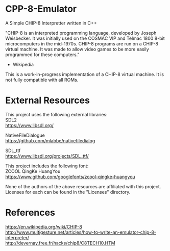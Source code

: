 # CPP-8-Emulator
A Simple CHIP-8 Interpretter written in C++

"CHIP-8 is an interpreted programming language, developed by Joseph Weisbecker. It was initially used on the COSMAC VIP and Telmac 1800 8-bit microcomputers in the mid-1970s. CHIP-8 programs are run on a CHIP-8 virtual machine. It was made to allow video games to be more easily programmed for these computers."
- Wikipedia

This is a work-in-progress implementation of a CHIP-8 virtual machine. It is not fully compatible with all ROMs.

# External Resources
This project uses the following external libraries:  
SDL2  
https://www.libsdl.org/

NativeFileDialogue  
https://github.com/mlabbe/nativefiledialog

SDL_ttf  
https://www.libsdl.org/projects/SDL_ttf/

This project includes the following font:  
ZCOOL QingKe HuangYou  
https://www.github.com/googlefonts/zcool-qingke-huangyou

None of the authors of the above resources are affiliated with this project.  
Licenses for each can be found in the "Licenses" directory.

# References
https://en.wikipedia.org/wiki/CHIP-8  
http://www.multigesture.net/articles/how-to-write-an-emulator-chip-8-interpreter/  
http://devernay.free.fr/hacks/chip8/C8TECH10.HTM
